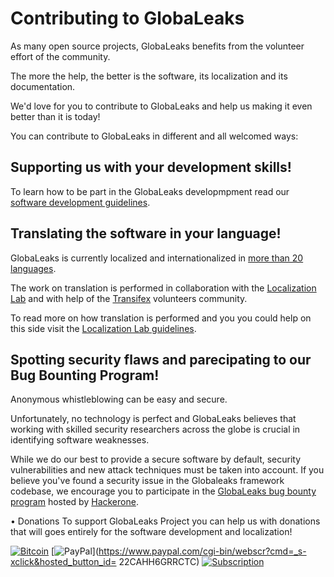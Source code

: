 # Contributing to GlobaLeaks
As many open source projects, GlobaLeaks benefits from the volunteer effort of the community.

The more the help, the better is the software, its localization and its documentation.

We'd love for you to contribute to GlobaLeaks and help us making it even better than it is today!

You can contribute to GlobaLeaks in different and all welcomed ways:

## Supporting us with your development skills!
To learn how to be part in the GlobaLeaks developmpment read our [software development guidelines](https://github.com/globaleaks/GlobaLeaks/wiki#software-development).

## Translating the software in your language!
GlobaLeaks is currently localized and internationalized in [more than 20 languages](https://www.transifex.com/projects/p/globaleaks/).

The work on translation is performed in collaboration with the [Localization Lab](http://www.localizationlab.org) and with help of the [Transifex](https://www.transifex.com/projects/p/globaleaks/) volunteers community.

To read more on how translation is performed and you you could help on this side visit the [Localization Lab guidelines](http://www.localizationlab.org/translator-getting-started-guide).

## Spotting security flaws and parecipating to our Bug Bounting Program!
Anonymous whistleblowing can be easy and secure.

Unfortunately, no technology is perfect and GlobaLeaks believes that working with skilled security researchers across the globe is crucial in identifying software weaknesses.

While we do our best to provide a secure software by default, security vulnerabilities and new attack techniques must be taken into account. If you believe you've found a security issue in the Globaleaks framework codebase, we encourage you to participate in the [GlobaLeaks bug bounty program](https://hackerone.com/globaleaks) hosted by [Hackerone](https://hackerone.com/globaleaks).


• Donations
To support GlobaLeaks Project you can help us with donations that will goes entirely for the software development and localization!

[![Bitcoin](https://bitpay.com/img/donate-button-sm.png)](https://www.globaleaks.org/bitcoin.html) 
[![PayPal](https://www.paypalobjects.com/en_US/i/btn/x-click-butcc-donate.gif)](https://www.paypal.com/cgi-bin/webscr?cmd=_s-xclick&hosted_button_id= 22CAHH6GRRCTC)
[![Subscription](https://www.paypalobjects.com/en_US/i/btn/btn_subscribeCC_LG.gif)](https://globaleaks.org/paypal.html)
